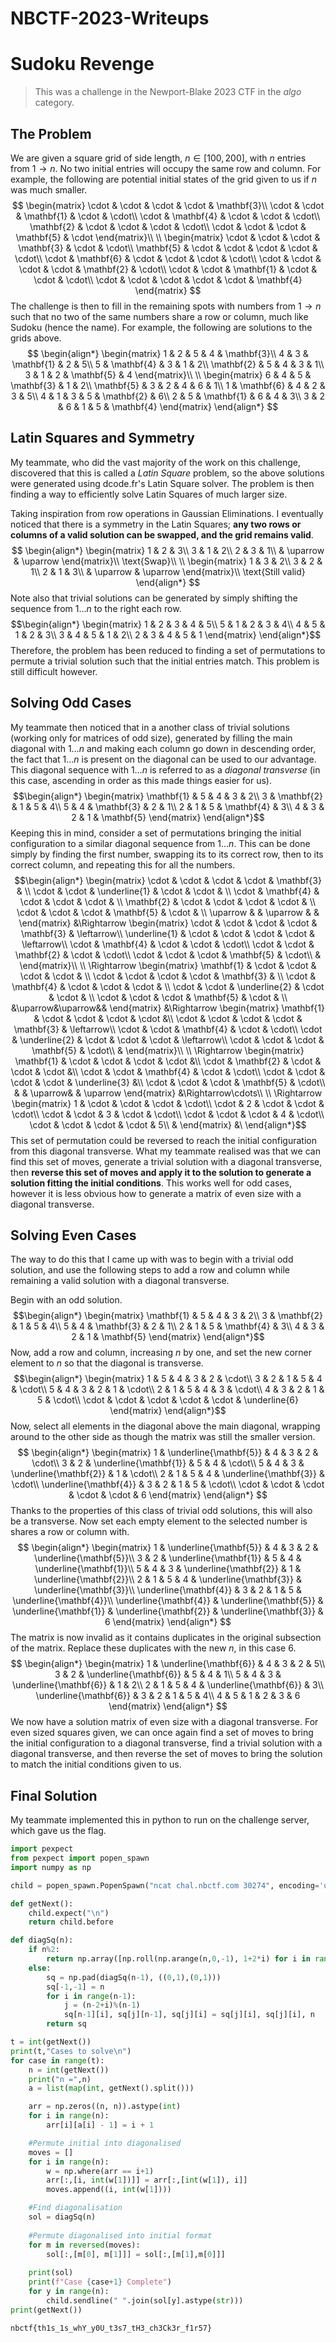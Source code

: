 # NBCTF-2023-Writeups

# Sudoku Revenge
>This was a challenge in the Newport-Blake 2023 CTF in the *algo* category.
## The Problem
We are given a square grid of side length, $n\in[100,200]$, with $n$ entries from $1\rightarrow n$. No two initial entries will occupy the same row and column.
For example, the following are potential initial states of the grid given to us if $n$ was much smaller.
$$
\begin{matrix}
\cdot & \cdot & \cdot & \cdot & \mathbf{3}\\
\cdot & \cdot & \mathbf{1} & \cdot & \cdot\\
\cdot & \mathbf{4} & \cdot & \cdot & \cdot\\
\mathbf{2} & \cdot & \cdot & \cdot & \cdot\\
\cdot & \cdot & \cdot & \mathbf{5} & \cdot
\end{matrix}\\
\\
\begin{matrix}
\cdot & \cdot & \cdot & \mathbf{3} & \cdot & \cdot\\
\mathbf{5} & \cdot & \cdot & \cdot & \cdot & \cdot\\
\cdot & \mathbf{6} & \cdot & \cdot & \cdot & \cdot\\
\cdot & \cdot & \cdot & \cdot & \mathbf{2} & \cdot\\
\cdot & \cdot & \mathbf{1} & \cdot & \cdot & \cdot\\
\cdot & \cdot & \cdot & \cdot & \cdot & \mathbf{4}
\end{matrix}
$$
The challenge is then to fill in the remaining spots with numbers from $1\rightarrow n$ such that no two of the same numbers share a row or column, much like Sudoku (hence the name). For example, the following are solutions to the grids above.
$$
\begin{align*}
\begin{matrix}
1 & 2 & 5 & 4 & \mathbf{3}\\
4 & 3 & \mathbf{1} & 2 & 5\\
5 & \mathbf{4} & 3 & 1 & 2\\
\mathbf{2} & 5 & 4 & 3 & 1\\
3 & 1 & 2 & \mathbf{5} & 4
\end{matrix}\\
\\
\begin{matrix}
6 & 4 & 5 & \mathbf{3} & 1 & 2\\
\mathbf{5} & 3 & 2 & 4 & 6 & 1\\
1 & \mathbf{6} & 4 & 2 & 3 & 5\\
4 & 1 & 3 & 5 & \mathbf{2} & 6\\
2 & 5 & \mathbf{1} & 6 & 4 & 3\\
3 & 2 & 6 & 1 & 5 & \mathbf{4}
\end{matrix}
\end{align*}
$$
## Latin Squares and Symmetry
My teammate, who did the vast majority of the work on this challenge, discovered that this is called a *Latin Square* problem, so the above solutions were generated using dcode.fr's Latin Square solver. The problem is then finding a way to efficiently solve Latin Squares of much larger size.

Taking inspiration from row operations in Gaussian Eliminations. I eventually noticed that there is a symmetry in the Latin Squares; **any two rows or columns of a valid solution can be swapped, and the grid remains valid**.
$$
\begin{align*}
\begin{matrix}
1 & 2 & 3\\
3 & 1 & 2\\
2 & 3 & 1\\
 & \uparrow & \uparrow
\end{matrix}\\
\text{Swap}\\
\\
\begin{matrix}
1 & 3 & 2\\
3 & 2 & 1\\
2 & 1 & 3\\
 & \uparrow & \uparrow
\end{matrix}\\
\text{Still valid}
\end{align*}
$$
Note also that trivial solutions can be generated by simply shifting the sequence from $1\dots n$ to the right each row.
$$\begin{align*}
\begin{matrix}
1 & 2 & 3 & 4 & 5\\
5 & 1 & 2 & 3 & 4\\
4 & 5 & 1 & 2 & 3\\
3 & 4 & 5 & 1 & 2\\
2 & 3 & 4 & 5 & 1
\end{matrix}
\end{align*}$$
Therefore, the problem has been reduced to finding a set of permutations to permute a trivial solution such that the initial entries match. This problem is still difficult however.

## Solving Odd Cases
My teammate then noticed that in a another class of trivial solutions (working only for matrices of odd size), generated by filling the main diagonal with $1\dots n$ and making each column go down in descending order, the fact that $1\dots n$ is present on the diagonal can be used to our advantage. This diagonal sequence with $1\dots n$ is referred to as a *diagonal transverse* (in this case, ascending in order as this made things easier for us).
$$\begin{align*}
\begin{matrix}
\mathbf{1} & 5 & 4 & 3 & 2\\
3 & \mathbf{2} & 1 & 5 & 4\\
5 & 4 & \mathbf{3} & 2 & 1\\
2 & 1 & 5 & \mathbf{4} & 3\\
4 & 3 & 2 & 1 & \mathbf{5}
\end{matrix}
\end{align*}$$
Keeping this in mind, consider a set of permutations bringing the initial configuration to a similar diagonal sequence from $1\dots n$. This can be done simply by finding the first number, swapping its to its correct row, then to its correct column, and repeating this for all the numbers.
$$\begin{align*}
\begin{matrix}
\cdot & \cdot & \cdot & \cdot & \mathbf{3} & \\
\cdot & \cdot & \underline{1} & \cdot & \cdot & \\
\cdot & \mathbf{4} & \cdot & \cdot & \cdot & \\
\mathbf{2} & \cdot & \cdot & \cdot & \cdot & \\
\cdot & \cdot & \cdot & \mathbf{5} & \cdot & \\
\uparrow & & \uparrow & &
\end{matrix}
&\Rightarrow
\begin{matrix}
\cdot & \cdot & \cdot & \cdot & \mathbf{3} & \leftarrow\\
\underline{1} & \cdot & \cdot & \cdot & \cdot & \leftarrow\\
\cdot & \mathbf{4} & \cdot & \cdot & \cdot\\
\cdot & \cdot & \mathbf{2} & \cdot & \cdot\\
\cdot & \cdot & \cdot & \mathbf{5} & \cdot\\
 & 
\end{matrix}\\
\\
\Rightarrow
\begin{matrix}
\mathbf{1} & \cdot & \cdot & \cdot & \cdot & \\
\cdot & \cdot & \cdot & \cdot & \mathbf{3} & \\
\cdot & \mathbf{4} & \cdot & \cdot & \cdot & \\
\cdot & \cdot & \underline{2} & \cdot & \cdot & \\
\cdot & \cdot & \cdot & \mathbf{5} & \cdot & \\
&\uparrow&\uparrow&&
\end{matrix}
&\Rightarrow
\begin{matrix}
\mathbf{1} & \cdot & \cdot & \cdot & \cdot &\\
\cdot & \cdot & \cdot & \cdot & \mathbf{3} & \leftarrow\\
\cdot & \cdot & \mathbf{4} & \cdot & \cdot\\
\cdot & \underline{2} & \cdot & \cdot & \cdot & \leftarrow\\
\cdot & \cdot & \cdot & \mathbf{5} & \cdot\\
 & 
\end{matrix}\\
\\
\Rightarrow
\begin{matrix}
\mathbf{1} & \cdot & \cdot & \cdot & \cdot &\\
\cdot & \mathbf{2} & \cdot & \cdot & \cdot &\\
\cdot & \cdot & \mathbf{4} & \cdot & \cdot\\
\cdot & \cdot & \cdot & \cdot & \underline{3} &\\
\cdot & \cdot & \cdot & \mathbf{5} & \cdot\\
 & & \uparrow& & \uparrow
\end{matrix}
&\Rightarrow\cdots\\
\\
\Rightarrow
\begin{matrix}
1 & \cdot & \cdot & \cdot & \cdot\\
\cdot & 2 & \cdot & \cdot & \cdot\\
\cdot & \cdot & 3 & \cdot & \cdot\\
\cdot & \cdot & \cdot & 4 & \cdot\\
\cdot & \cdot & \cdot & \cdot & 5\\
 & 
\end{matrix}
&\ 
\end{align*}$$
This set of permutation could be reversed to reach the initial configuration from this diagonal transverse. What my teammate realised was that we can find this set of moves, generate a trivial solution with a diagonal transverse, then **reverse this set of moves and apply it to the solution to generate a solution fitting the initial conditions**. This works well for odd cases, however it is less obvious how to generate a matrix of even size with a diagonal transverse.

## Solving Even Cases
The way to do this that I came up with was to begin with a trivial odd solution, and use the following steps to add a row and column while remaining a valid solution with a diagonal transverse.

Begin with an odd solution.
$$\begin{align*}
\begin{matrix}
\mathbf{1} & 5 & 4 & 3 & 2\\
3 & \mathbf{2} & 1 & 5 & 4\\
5 & 4 & \mathbf{3} & 2 & 1\\
2 & 1 & 5 & \mathbf{4} & 3\\
4 & 3 & 2 & 1 & \mathbf{5}
\end{matrix}
\end{align*}$$
Now, add a row and column, increasing $n$ by one, and set the new corner element to $n$ so that the diagonal is transverse.
$$\begin{align*}
\begin{matrix}
1 & 5 & 4 & 3 & 2 & \cdot\\
3 & 2 & 1 & 5 & 4 & \cdot\\
5 & 4 & 3 & 2 & 1 & \cdot\\
2 & 1 & 5 & 4 & 3 & \cdot\\
4 & 3 & 2 & 1 & 5 & \cdot\\
\cdot & \cdot & \cdot & \cdot & \cdot & \underline{6}
\end{matrix}
\end{align*}$$
Now, select all elements in the diagonal above the main diagonal, wrapping around to the other side as though the matrix was still the smaller version.
$$
\begin{align*}
\begin{matrix}
1 & \underline{\mathbf{5}} & 4 & 3 & 2 & \cdot\\
3 & 2 & \underline{\mathbf{1}} & 5 & 4 & \cdot\\
5 & 4 & 3 & \underline{\mathbf{2}} & 1 & \cdot\\
2 & 1 & 5 & 4 & \underline{\mathbf{3}} & \cdot\\
\underline{\mathbf{4}} & 3 & 2 & 1 & 5 & \cdot\\
\cdot & \cdot & \cdot & \cdot & \cdot & 6
\end{matrix}
\end{align*}
$$
Thanks to the properties of this class of trivial odd solutions, this will also be a transverse. Now set each empty element to the selected number is shares a row or column with.
$$
\begin{align*}
\begin{matrix}
1 & \underline{\mathbf{5}} & 4 & 3 & 2 & \underline{\mathbf{5}}\\
3 & 2 & \underline{\mathbf{1}} & 5 & 4 & \underline{\mathbf{1}}\\
5 & 4 & 3 & \underline{\mathbf{2}} & 1 & \underline{\mathbf{2}}\\
2 & 1 & 5 & 4 & \underline{\mathbf{3}} & \underline{\mathbf{3}}\\
\underline{\mathbf{4}} & 3 & 2 & 1 & 5 & \underline{\mathbf{4}}\\
\underline{\mathbf{4}} & \underline{\mathbf{5}} & \underline{\mathbf{1}} & \underline{\mathbf{2}} & \underline{\mathbf{3}} & 6
\end{matrix}
\end{align*}
$$
The matrix is now invalid as it contains duplicates in the original subsection of the matrix. Replace these duplicates with the new $n$, in this case 6.
$$
\begin{align*}
\begin{matrix}
1 & \underline{\mathbf{6}} & 4 & 3 & 2 & 5\\
3 & 2 & \underline{\mathbf{6}} & 5 & 4 & 1\\
5 & 4 & 3 & \underline{\mathbf{6}} & 1 & 2\\
2 & 1 & 5 & 4 & \underline{\mathbf{6}} & 3\\
\underline{\mathbf{6}} & 3 & 2 & 1 & 5 & 4\\
4 & 5 & 1 & 2 & 3 & 6
\end{matrix}
\end{align*}
$$
We now have a solution matrix of even size with a diagonal transverse. For even sized squares given, we can once again find a set of moves to bring the initial configuration to a diagonal transverse, find a trivial solution with a diagonal transverse, and then reverse the set of moves to bring the solution to match the initial conditions given to us.

## Final Solution
My teammate implemented this in python to run on the challenge server, which gave us the flag.
```python
import pexpect
from pexpect import popen_spawn
import numpy as np

child = popen_spawn.PopenSpawn("ncat chal.nbctf.com 30274", encoding='utf-8')

def getNext():
    child.expect("\n")
    return child.before

def diagSq(n):
    if n%2:
        return np.array([np.roll(np.arange(n,0,-1), 1+2*i) for i in range(n)])
    else:
        sq = np.pad(diagSq(n-1), ((0,1),(0,1)))
        sq[-1,-1] = n
        for i in range(n-1):
            j = (n-2+i)%(n-1)
            sq[n-1][i], sq[j][n-1], sq[j][i] = sq[j][i], sq[j][i], n
        return sq

t = int(getNext())
print(t,"Cases to solve\n")
for case in range(t):
    n = int(getNext())
    print("n =",n)
    a = list(map(int, getNext().split()))

    arr = np.zeros((n, n)).astype(int)
    for i in range(n):
        arr[i][a[i] - 1] = i + 1

    #Permute initial into diagonalised
    moves = []
    for i in range(n):
        w = np.where(arr == i+1)
        arr[:,[i, int(w[1])]] = arr[:,[int(w[1]), i]]
        moves.append((i, int(w[1])))

    #Find diagonalisation
    sol = diagSq(n)
    
    #Permute diagonalised into initial format
    for m in reversed(moves):
        sol[:,[m[0], m[1]]] = sol[:,[m[1],m[0]]]
        
    print(sol)
    print(f"Case {case+1} Complete")
    for y in range(n):
        child.sendline(" ".join(sol[y].astype(str)))
print(getNext())
```

```
nbctf{th1s_1s_whY_y0U_t3s7_tH3_ch3Ck3r_f1r57}
```
